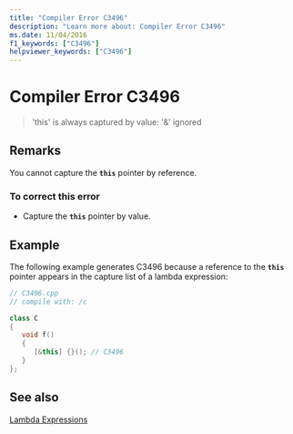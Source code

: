 ```yaml
---
title: "Compiler Error C3496"
description: "Learn more about: Compiler Error C3496"
ms.date: 11/04/2016
f1_keywords: ["C3496"]
helpviewer_keywords: ["C3496"]
---
```

# Compiler Error C3496

> 'this' is always captured by value: '&' ignored

## Remarks

You cannot capture the **`this`** pointer by reference.

### To correct this error

- Capture the **`this`** pointer by value.

## Example

The following example generates C3496 because a reference to the **`this`** pointer appears in the capture list of a lambda expression:

```cpp
// C3496.cpp
// compile with: /c

class C
{
   void f()
   {
      [&this] {}(); // C3496
   }
};
```

## See also

[Lambda Expressions](../../cpp/lambda-expressions-in-cpp.md)
